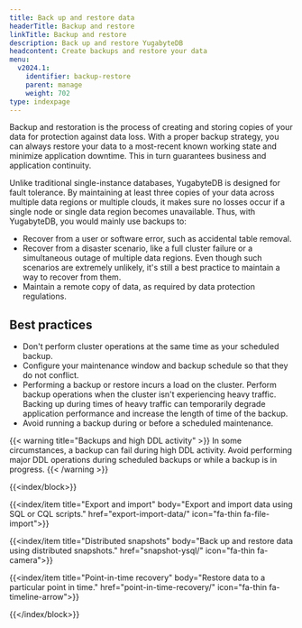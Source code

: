 ```yaml
---
title: Back up and restore data
headerTitle: Backup and restore
linkTitle: Backup and restore
description: Back up and restore YugabyteDB
headcontent: Create backups and restore your data
menu:
  v2024.1:
    identifier: backup-restore
    parent: manage
    weight: 702
type: indexpage
---
```


Backup and restoration is the process of creating and storing copies of your data for protection against data loss. With a proper backup strategy, you can always restore your data to a most-recent known working state and minimize application downtime. This in turn guarantees business and application continuity.

Unlike traditional single-instance databases, YugabyteDB is designed for fault tolerance. By maintaining at least three copies of your data across multiple data regions or multiple clouds, it makes sure no losses occur if a single node or single data region becomes unavailable. Thus, with YugabyteDB, you would mainly use backups to:

- Recover from a user or software error, such as accidental table removal.
- Recover from a disaster scenario, like a full cluster failure or a simultaneous outage of multiple data regions. Even though such scenarios are extremely unlikely, it's still a best practice to maintain a way to recover from them.
- Maintain a remote copy of data, as required by data protection regulations.

## Best practices

- Don't perform cluster operations at the same time as your scheduled backup.
- Configure your maintenance window and backup schedule so that they do not conflict.
- Performing a backup or restore incurs a load on the cluster. Perform backup operations when the cluster isn't experiencing heavy traffic. Backing up during times of heavy traffic can temporarily degrade application performance and increase the length of time of the backup.
- Avoid running a backup during or before a scheduled maintenance.

{{< warning title="Backups and high DDL activity" >}}
In some circumstances, a backup can fail during high DDL activity. Avoid performing major DDL operations during scheduled backups or while a backup is in progress.
{{< /warning >}}

{{<index/block>}}

  {{<index/item
    title="Export and import"
    body="Export and import data using SQL or CQL scripts."
    href="export-import-data/"
    icon="fa-thin fa-file-import">}}

  {{<index/item
    title="Distributed snapshots"
    body="Back up and restore data using distributed snapshots."
    href="snapshot-ysql/"
    icon="fa-thin fa-camera">}}

  {{<index/item
    title="Point-in-time recovery"
    body="Restore data to a particular point in time."
    href="point-in-time-recovery/"
    icon="fa-thin fa-timeline-arrow">}}

{{</index/block>}}
